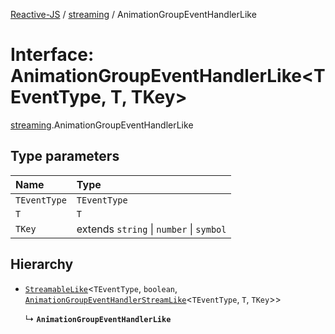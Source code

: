 [Reactive-JS](../README.md) / [streaming](../modules/streaming.md) / AnimationGroupEventHandlerLike

# Interface: AnimationGroupEventHandlerLike<TEventType, T, TKey\>

[streaming](../modules/streaming.md).AnimationGroupEventHandlerLike

## Type parameters

| Name | Type |
| :------ | :------ |
| `TEventType` | `TEventType` |
| `T` | `T` |
| `TKey` | extends `string` \| `number` \| `symbol` |

## Hierarchy

- [`StreamableLike`](streaming.StreamableLike.md)<`TEventType`, `boolean`, [`AnimationGroupEventHandlerStreamLike`](streaming.AnimationGroupEventHandlerStreamLike.md)<`TEventType`, `T`, `TKey`\>\>

  ↳ **`AnimationGroupEventHandlerLike`**
